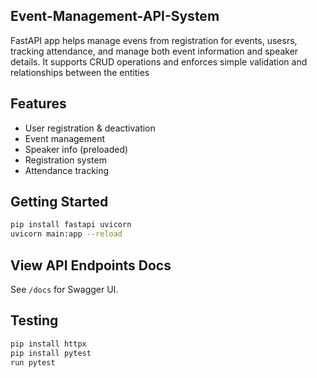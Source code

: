 ## Event-Management-API-System

FastAPI app helps manage evens from registration for events, usesrs, tracking attendance, and manage both event information and speaker details. It supports CRUD operations and enforces simple validation and relationships between the entities


##  Features
- User registration & deactivation
- Event management
- Speaker info (preloaded)
- Registration system
- Attendance tracking

## Getting Started

```bash
pip install fastapi uvicorn
uvicorn main:app --reload
```

## View API Endpoints Docs

See `/docs` for Swagger UI.

## Testing


``` bash
pip install httpx
pip install pytest
run pytest

```
